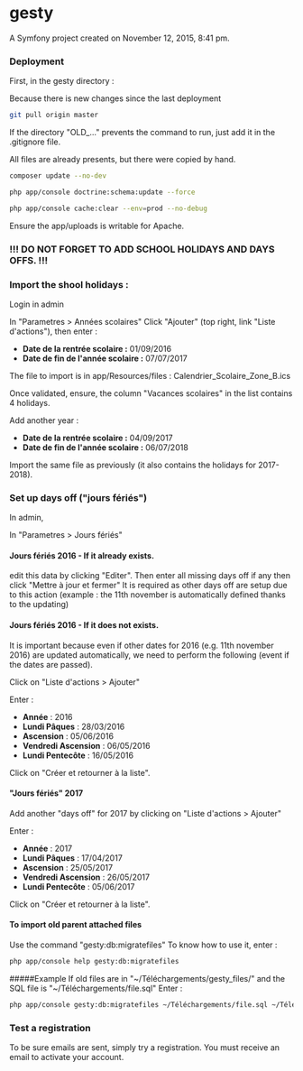 # gesty

A Symfony project created on November 12, 2015, 8:41 pm.

### Deployment


First, in the gesty directory :

Because there is new changes since the last deployment

```sh
git pull origin master
```
If the directory "OLD_..." prevents the command to run, just add it in the .gitignore file.

All files are already presents, but there were copied by hand.

```sh
composer update --no-dev
```


```sh
php app/console doctrine:schema:update --force
```

```sh
php app/console cache:clear --env=prod --no-debug
```

Ensure the app/uploads is writable for Apache.

### !!! DO NOT FORGET TO ADD SCHOOL HOLIDAYS AND DAYS OFFS. !!! ###


### Import the shool holidays :

Login in admin


In "Parametres > Années scolaires"
Click "Ajouter" (top right, link "Liste d'actions"), then
enter :

- __Date de la rentrée scolaire :__
01/09/2016
- __Date de fin de l'année scolaire :__
07/07/2017

The file to import is in app/Resources/files :
Calendrier_Scolaire_Zone_B.ics

Once validated, ensure, the column "Vacances scolaires" in the list contains
4 holidays.

Add another year :
- __Date de la rentrée scolaire :__
04/09/2017
- __Date de fin de l'année scolaire :__
06/07/2018

Import the same file as previously (it also contains the holidays for 2017-2018).

### Set up days off ("jours fériés")

In admin,

In "Parametres > Jours fériés"

#### Jours fériés 2016 - If it already exists.

edit this data by clicking "Editer".
Then enter all missing days off if any then click "Mettre à jour et fermer"
It is required as other days off are setup due to this action (example : the 11th november is automatically defined thanks to the updating)

#### Jours fériés 2016 -  If it does not exists.

It is important because even if other dates for 2016 (e.g. 11th november 2016)
are updated automatically, we need to perform the following (event if the dates are passed).

Click on "Liste d'actions > Ajouter"

Enter :
- __Année__ : 2016
- __Lundi Pâques__ : 28/03/2016
- __Ascension__ : 05/06/2016
- __Vendredi Ascension__ : 06/05/2016
- __Lundi Pentecôte__ : 16/05/2016


Click on "Créer et retourner à la liste".

#### "Jours fériés" 2017

Add another "days off" for 2017 by clicking on "Liste d'actions > Ajouter"

Enter :
- __Année__ : 2017
- __Lundi Pâques__ : 17/04/2017
- __Ascension__ : 25/05/2017
- __Vendredi Ascension__ : 26/05/2017
- __Lundi Pentecôte__ : 05/06/2017

Click on "Créer et retourner à la liste".


#### To import old parent attached files

Use the command "gesty:db:migratefiles"
To know how to use it, enter :
```sh
php app/console help gesty:db:migratefiles
```
#####Example
If old files are in "~/Téléchargements/gesty_files/"
and the SQL file is "~/Téléchargements/file.sql"
Enter :
```sh
php app/console gesty:db:migratefiles ~/Téléchargements/file.sql ~/Téléchargements/gesty_files/ ./web/bundles/wcscantine/uploads ./app/uploads
```

### Test a registration

To be sure emails are sent, simply try a registration. You must receive an email to activate your account.

